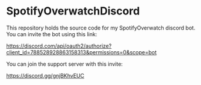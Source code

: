 # SpotifyOverwatchDiscord

This repository holds the source code for my SpotifyOverwatch discord bot. You can invite the bot using this link:

https://discord.com/api/oauth2/authorize?client_id=788528928863158313&permissions=0&scope=bot

You can join the support server with this invite:

https://discord.gg/gnjBKhvEUC
